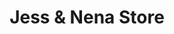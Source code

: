 ---
title: "Jess & Nena Store"
url: /paete/jess-and-nena-store-manila-east-road/
shop: convenience
---